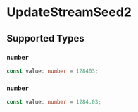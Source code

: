 # UpdateStreamSeed2


## Supported Types

### `number`

```typescript
const value: number = 128403;
```

### `number`

```typescript
const value: number = 1284.03;
```

